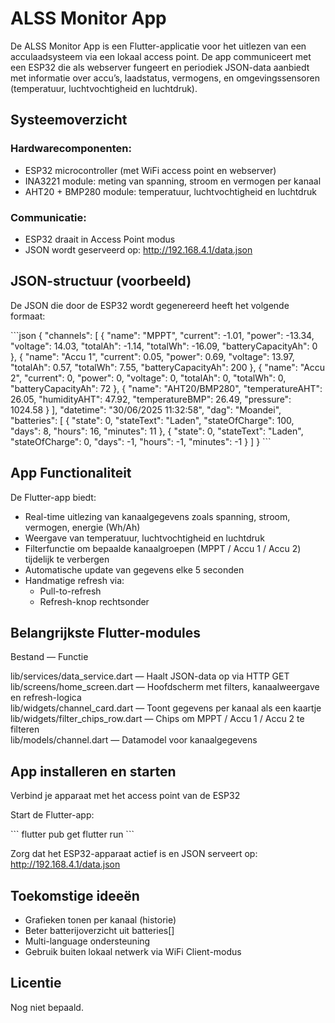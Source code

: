 # ALSS Monitor App

De ALSS Monitor App is een Flutter-applicatie voor het uitlezen van een acculaadsysteem via een lokaal access point. De app communiceert met een ESP32 die als webserver fungeert en periodiek JSON-data aanbiedt met informatie over accu’s, laadstatus, vermogens, en omgevingssensoren (temperatuur, luchtvochtigheid en luchtdruk).

## Systeemoverzicht

### Hardwarecomponenten:

- ESP32 microcontroller (met WiFi access point en webserver)
- INA3221 module: meting van spanning, stroom en vermogen per kanaal
- AHT20 + BMP280 module: temperatuur, luchtvochtigheid en luchtdruk

### Communicatie:

- ESP32 draait in Access Point modus
- JSON wordt geserveerd op: http://192.168.4.1/data.json

## JSON-structuur (voorbeeld)

De JSON die door de ESP32 wordt gegenereerd heeft het volgende formaat:

\`\`\`json
{
"channels": [
{
"name": "MPPT",
"current": -1.01,
"power": -13.34,
"voltage": 14.03,
"totalAh": -1.14,
"totalWh": -16.09,
"batteryCapacityAh": 0
},
{
"name": "Accu 1",
"current": 0.05,
"power": 0.69,
"voltage": 13.97,
"totalAh": 0.57,
"totalWh": 7.55,
"batteryCapacityAh": 200
},
{
"name": "Accu 2",
"current": 0,
"power": 0,
"voltage": 0,
"totalAh": 0,
"totalWh": 0,
"batteryCapacityAh": 72
},
{
"name": "AHT20/BMP280",
"temperatureAHT": 26.05,
"humidityAHT": 47.92,
"temperatureBMP": 26.49,
"pressure": 1024.58
}
],
"datetime": "30/06/2025 11:32:58",
"dag": "Moandei",
"batteries": [
{
"state": 0,
"stateText": "Laden",
"stateOfCharge": 100,
"days": 8,
"hours": 16,
"minutes": 11
},
{
"state": 0,
"stateText": "Laden",
"stateOfCharge": 0,
"days": -1,
"hours": -1,
"minutes": -1
}
]
}
\`\`\`

## App Functionaliteit

De Flutter-app biedt:

- Real-time uitlezing van kanaalgegevens zoals spanning, stroom, vermogen, energie (Wh/Ah)
- Weergave van temperatuur, luchtvochtigheid en luchtdruk
- Filterfunctie om bepaalde kanaalgroepen (MPPT / Accu 1 / Accu 2) tijdelijk te verbergen
- Automatische update van gegevens elke 5 seconden
- Handmatige refresh via:
  - Pull-to-refresh
  - Refresh-knop rechtsonder

## Belangrijkste Flutter-modules

Bestand — Functie

lib/services/data_service.dart — Haalt JSON-data op via HTTP GET  
lib/screens/home_screen.dart — Hoofdscherm met filters, kanaalweergave en refresh-logica  
lib/widgets/channel_card.dart — Toont gegevens per kanaal als een kaartje  
lib/widgets/filter_chips_row.dart — Chips om MPPT / Accu 1 / Accu 2 te filteren  
lib/models/channel.dart — Datamodel voor kanaalgegevens

## App installeren en starten

Verbind je apparaat met het access point van de ESP32

Start de Flutter-app:

\`\`\`
flutter pub get
flutter run
\`\`\`

Zorg dat het ESP32-apparaat actief is en JSON serveert op: http://192.168.4.1/data.json

## Toekomstige ideeën

- Grafieken tonen per kanaal (historie)
- Beter batterijoverzicht uit batteries[]
- Multi-language ondersteuning
- Gebruik buiten lokaal netwerk via WiFi Client-modus

## Licentie

Nog niet bepaald.
